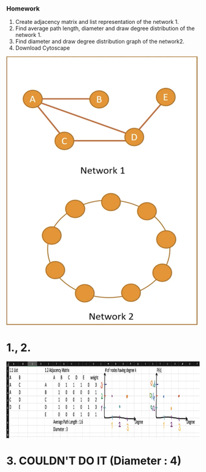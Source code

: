 ### Homework
1. Create adjacency matrix and list representation of the network 1. 
1. Find average path length, diameter and draw degree distribution of the network 1. 
1. Find diameter and draw degree distribution graph of the network2. 
1. Download Cytoscape


<img src="hw.png" width="500" height="700" alt="some_text">

##
# 1., 2. 
<img src="ss.png" width="1500" height="200" alt="some_text">

# 3. COULDN'T DO IT (Diameter : 4)
